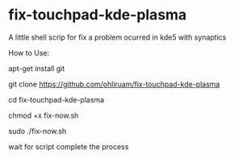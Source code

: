 # fix-touchpad-kde-plasma
A little shell scrip for fix a problem ocurred in kde5 with synaptics

How to Use:

apt-get install git

git clone https://github.com/ohliruam/fix-touchpad-kde-plasma

cd fix-touchpad-kde-plasma

chmod +x fix-now.sh

sudo ./fix-now.sh

wait for script complete the process
